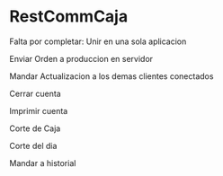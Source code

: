 RestCommCaja
============
Falta por completar:
Unir en una sola aplicacion

Enviar Orden a produccion en servidor

Mandar Actualizacion a los demas clientes conectados

Cerrar cuenta

Imprimir cuenta

Corte de Caja

Corte del dia

Mandar a historial
